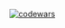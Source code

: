 [![codewars](https://www.codewars.com/users/username/badges/large)](https://www.codewars.com/users/KstnNN)

<!---
- 👋 Hi, I’m @DeadEmbed
- 👀 I’m interested in ...
- 🌱 I’m currently learning ...
- 💞️ I’m looking to collaborate on ...
- 📫 How to reach me ...
- 😄 Pronouns: ...
- ⚡ Fun fact: ...

DeadEmbed/DeadEmbed is a ✨ special ✨ repository because its `README.md` (this file) appears on your GitHub profile.
You can click the Preview link to take a look at your changes.
--->
